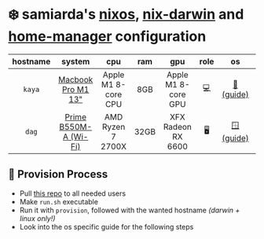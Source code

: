 # ❄️ samiarda's [nixos], [nix-darwin] and [home-manager] configuration

| hostname |         system          |         cpu         | ram  |         gpu         | role |      os      | status |
| :------: | :---------------------: | :-----------------: | :--: | :-----------------: | :--: | :----------: | :----: |
|  `kaya`  |  [Macbook Pro M1 13"]   | Apple M1 8-core CPU | 8GB  | Apple M1 8-core GPU | 💻️  | [🍏 (guide)] |   ✅   |
|  `dag`   | [Prime B550M-A (Wi-Fi)] |  AMD Ryzen 7 2700X  | 32GB | XFX Radeon RX 6600  |  🖥️  | [🪟 (guide)] |   ✅   |

[nixos]: https://nixos.org/
[nix-darwin]: https://github.com/LnL7/nix-darwin
[home-manager]: https://github.com/nix-community/home-manager
[Prime B550M-A (Wi-Fi)]: https://www.asus.com/us/motherboards-components/motherboards/prime/prime-b550m-a-wi-fi/
[AMD Ryzen 7 2700X]: https://www.amd.com/en/support/downloads/drivers.html/processors/ryzen/ryzen-2000-series/amd-ryzen-7-2700x.html
[XFX Radeon RX 6600]: https://www.xfxforce.com/shop/xfx-speedster-swft-210-amd-radeon-tm-rx-6600-core
[Macbook Pro M1 13"]: https://support.apple.com/en-us/111893
[🍏 (guide)]: https://github.com/samiuens/machines/blob/master/docs/systems/darwin.md
[🪟 (guide)]: https://github.com/samiuens/machines/blob/master/docs/systems/windows.md

## 🛬 Provision Process

- Pull [this repo](https://github.com/samiuens/machines) to all needed users
- Make `run.sh` executable
- Run it with `provision`, followed with the wanted hostname _(darwin + linux only!)_
- Look into the os specific guide for the following steps
